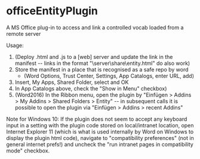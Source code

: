 # officeEntityPlugin
A MS Office plug-in to access and link a controlled vocab loaded from a remote server

Usage:

1. (Deploy .html and .js to a [web] server and update the link in the manifest -- links in the format "\\server\share\entity.html" do also work)
2. Store the manifest in a place that is recognised as a safe repo by word
    * (Word Options, Trust Center, Settings, App Catalogs, enter URL, add)
3. Insert, My Apps, Shared Folder, select and OK
4. In App Catalogs above, check the "Show in Menu" checkbox)
5. (Word2016) In the Ribbon menu, open the plugin by "Einfügen > Addins > My Addins > Shared Folders > Entity" -- in subsequent calls it is possible to open the plugin via "Einfügen > Addins > recent Addins"

Note for Windows 10: If the plugin does not seem to accept any keyboard input in a setting with the plugin code stored on local/intranet location, open Internet Explorer 11 (which is what is used internally by Word on Windows to display the plugin html code), navigate to "compatibility preferences" (not in general internet prefs!) and uncheck the "run intranet pages in compatibility mode" checkbox. 

